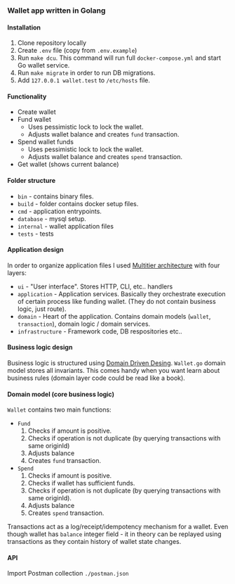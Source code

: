 ### Wallet app written in Golang

#### Installation

1. Clone repository locally
2. Create `.env` file (copy from `.env.example`)
3. Run `make dcu`. This command will run full `docker-compose.yml` and start Go wallet service.
4. Run `make migrate` in order to run DB migrations.
5. Add `127.0.0.1 wallet.test` to `/etc/hosts` file. 

#### Functionality

- Create wallet
- Fund wallet
   - Uses pessimistic lock to lock the wallet.
   - Adjusts wallet balance and creates `fund` transaction.
- Spend wallet funds
   - Uses pessimistic lock to lock the wallet.
   - Adjusts wallet balance and creates `spend` transaction.
- Get wallet (shows current balance)

#### Folder structure

- `bin` - contains binary files.
- `build` - folder contains docker setup files.
- `cmd` - application entrypoints.
- `database` - mysql setup.
- `internal` - wallet application files
- `tests` - tests

#### Application design

In order to organize application files I used [Multitier architecture](https://en.wikipedia.org/wiki/Multitier_architecture) with four layers:
- `ui` - "User interface". Stores HTTP, CLI, etc.. handlers
- `application` - Application services. Basically they orchestrate execution of certain process like funding wallet. (They do not contain business logic, just route).
- `domain` - Heart of the application. Contains domain models (`wallet`, `transaction`), domain logic / domain services.
- `infrastructure` - Framework code, DB respositories etc..

#### Business logic design

Business logic is structured using [Domain Driven Desing](https://www.amazon.com/Implementing-Domain-Driven-Design-Vaughn-Vernon/dp/0321834577).
`Wallet.go` domain model stores all invariants. This comes handy when you want learn about business rules (domain layer code could be read like a book).

#### Domain model (core business logic)

`Wallet` contains two main functions:
- `Fund`
   1. Checks if amount is positive.
   2. Checks if operation is not duplicate (by querying transactions with same originId)
   3. Adjusts balance
   4. Creates `fund` transaction.
- `Spend`
   1. Checks if amount is positive.
   2. Checks if wallet has sufficient funds.
   3. Checks if operation is not duplicate (by querying transactions with same originId).
   4. Adjusts balance
   5. Creates `spend` transaction.
 
Transactions act as a log/receipt/idempotency mechanism for a wallet. Even though wallet has `balance` integer field - it in theory can be replayed using transactions as they contain history of wallet state changes.


#### API
Import Postman collection `./postman.json`
